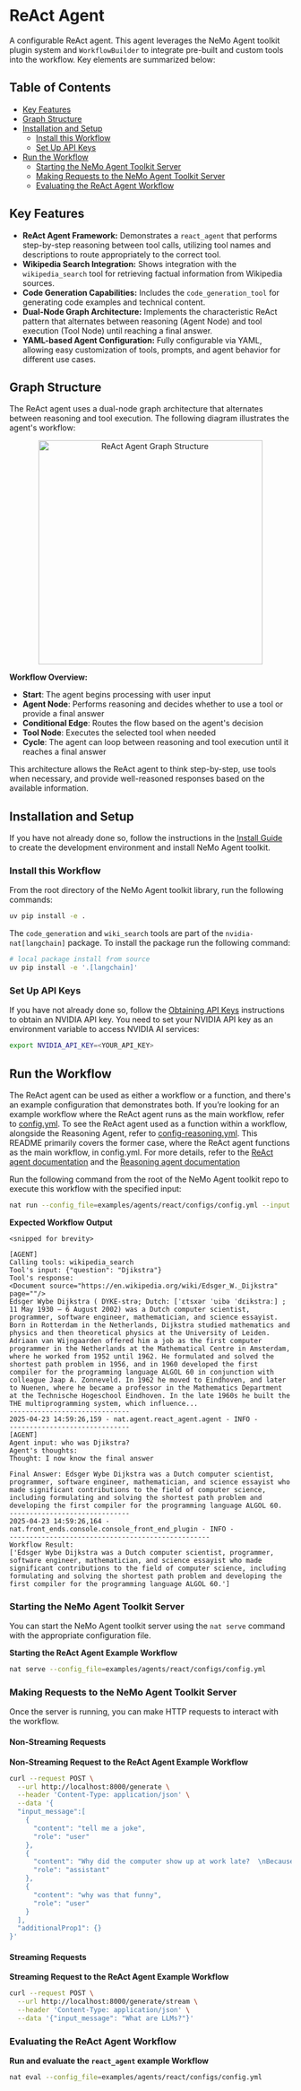 <!--
SPDX-FileCopyrightText: Copyright (c) 2025, NVIDIA CORPORATION & AFFILIATES. All rights reserved.
SPDX-License-Identifier: Apache-2.0

Licensed under the Apache License, Version 2.0 (the "License");
you may not use this file except in compliance with the License.
You may obtain a copy of the License at

http://www.apache.org/licenses/LICENSE-2.0

Unless required by applicable law or agreed to in writing, software
distributed under the License is distributed on an "AS IS" BASIS,
WITHOUT WARRANTIES OR CONDITIONS OF ANY KIND, either express or implied.
See the License for the specific language governing permissions and
limitations under the License.
-->

# ReAct Agent

A configurable ReAct agent. This agent leverages the NeMo Agent toolkit plugin system and `WorkflowBuilder` to integrate pre-built and custom tools into the workflow. Key elements are summarized below:

## Table of Contents

- [Key Features](#key-features)
- [Graph Structure](#graph-structure)
- [Installation and Setup](#installation-and-setup)
  - [Install this Workflow](#install-this-workflow)
  - [Set Up API Keys](#set-up-api-keys)
- [Run the Workflow](#run-the-workflow)
  - [Starting the NeMo Agent Toolkit Server](#starting-the-nemo-agent-toolkit-server)
  - [Making Requests to the NeMo Agent Toolkit Server](#making-requests-to-the-nemo-agent-toolkit-server)
  - [Evaluating the ReAct Agent Workflow](#evaluating-the-react-agent-workflow)

## Key Features

- **ReAct Agent Framework:** Demonstrates a `react_agent` that performs step-by-step reasoning between tool calls, utilizing tool names and descriptions to route appropriately to the correct tool.
- **Wikipedia Search Integration:** Shows integration with the `wikipedia_search` tool for retrieving factual information from Wikipedia sources.
- **Code Generation Capabilities:** Includes the `code_generation_tool` for generating code examples and technical content.
- **Dual-Node Graph Architecture:** Implements the characteristic ReAct pattern that alternates between reasoning (Agent Node) and tool execution (Tool Node) until reaching a final answer.
- **YAML-based Agent Configuration:** Fully configurable via YAML, allowing easy customization of tools, prompts, and agent behavior for different use cases.

## Graph Structure

The ReAct agent uses a dual-node graph architecture that alternates between reasoning and tool execution. The following diagram illustrates the agent's workflow:

<div align="center">
<img src="../../../docs/source/_static/dual_node_agent.png" alt="ReAct Agent Graph Structure" width="400" style="max-width: 100%; height: auto;">
</div>

**Workflow Overview:**
- **Start**: The agent begins processing with user input
- **Agent Node**: Performs reasoning and decides whether to use a tool or provide a final answer
- **Conditional Edge**: Routes the flow based on the agent's decision
- **Tool Node**: Executes the selected tool when needed
- **Cycle**: The agent can loop between reasoning and tool execution until it reaches a final answer

This architecture allows the ReAct agent to think step-by-step, use tools when necessary, and provide well-reasoned responses based on the available information.

## Installation and Setup

If you have not already done so, follow the instructions in the [Install Guide](../../../docs/source/quick-start/installing.md#install-from-source) to create the development environment and install NeMo Agent toolkit.

### Install this Workflow

From the root directory of the NeMo Agent toolkit library, run the following commands:

```bash
uv pip install -e .
```

The `code_generation` and `wiki_search` tools are part of the `nvidia-nat[langchain]` package.  To install the package run the following command:
```bash
# local package install from source
uv pip install -e '.[langchain]'
```

### Set Up API Keys
If you have not already done so, follow the [Obtaining API Keys](../../../docs/source/quick-start/installing.md#obtaining-api-keys) instructions to obtain an NVIDIA API key. You need to set your NVIDIA API key as an environment variable to access NVIDIA AI services:

```bash
export NVIDIA_API_KEY=<YOUR_API_KEY>
```

## Run the Workflow

The ReAct agent can be used as either a workflow or a function, and there's an example configuration that demonstrates both.
If you’re looking for an example workflow where the ReAct agent runs as the main workflow, refer to [config.yml](configs/config.yml).
To see the ReAct agent used as a function within a workflow, alongside the Reasoning Agent, refer to [config-reasoning.yml](configs/config-reasoning.yml).
This README primarily covers the former case, where the ReAct agent functions as the main workflow, in config.yml.
For more details, refer to the [ReAct agent documentation](../../../docs/source/workflows/about/react-agent.md) and the [Reasoning agent documentation](../../../docs/source/workflows/about/reasoning-agent.md)

Run the following command from the root of the NeMo Agent toolkit repo to execute this workflow with the specified input:

```bash
nat run --config_file=examples/agents/react/configs/config.yml --input "who was Djikstra?"
```

**Expected Workflow Output**
```console
<snipped for brevity>

[AGENT]
Calling tools: wikipedia_search
Tool's input: {"question": "Djikstra"}
Tool's response:
<Document source="https://en.wikipedia.org/wiki/Edsger_W._Dijkstra" page=""/>
Edsger Wybe Dijkstra ( DYKE-strə; Dutch: [ˈɛtsxər ˈʋibə ˈdɛikstraː] ; 11 May 1930 – 6 August 2002) was a Dutch computer scientist, programmer, software engineer, mathematician, and science essayist.
Born in Rotterdam in the Netherlands, Dijkstra studied mathematics and physics and then theoretical physics at the University of Leiden. Adriaan van Wijngaarden offered him a job as the first computer programmer in the Netherlands at the Mathematical Centre in Amsterdam, where he worked from 1952 until 1962. He formulated and solved the shortest path problem in 1956, and in 1960 developed the first compiler for the programming language ALGOL 60 in conjunction with colleague Jaap A. Zonneveld. In 1962 he moved to Eindhoven, and later to Nuenen, where he became a professor in the Mathematics Department at the Technische Hogeschool Eindhoven. In the late 1960s he built the THE multiprogramming system, which influence...
------------------------------
2025-04-23 14:59:26,159 - nat.agent.react_agent.agent - INFO -
------------------------------
[AGENT]
Agent input: who was Djikstra?
Agent's thoughts:
Thought: I now know the final answer

Final Answer: Edsger Wybe Dijkstra was a Dutch computer scientist, programmer, software engineer, mathematician, and science essayist who made significant contributions to the field of computer science, including formulating and solving the shortest path problem and developing the first compiler for the programming language ALGOL 60.
------------------------------
2025-04-23 14:59:26,164 - nat.front_ends.console.console_front_end_plugin - INFO -
--------------------------------------------------
Workflow Result:
['Edsger Wybe Dijkstra was a Dutch computer scientist, programmer, software engineer, mathematician, and science essayist who made significant contributions to the field of computer science, including formulating and solving the shortest path problem and developing the first compiler for the programming language ALGOL 60.']
```

### Starting the NeMo Agent Toolkit Server

You can start the NeMo Agent toolkit server using the `nat serve` command with the appropriate configuration file.

**Starting the ReAct Agent Example Workflow**

```bash
nat serve --config_file=examples/agents/react/configs/config.yml
```

### Making Requests to the NeMo Agent Toolkit Server

Once the server is running, you can make HTTP requests to interact with the workflow.

#### Non-Streaming Requests

**Non-Streaming Request to the ReAct Agent Example Workflow**

```bash
curl --request POST \
  --url http://localhost:8000/generate \
  --header 'Content-Type: application/json' \
  --data '{
  "input_message":[
    {
      "content": "tell me a joke",
      "role": "user"
    },
    {
      "content": "Why did the computer show up at work late?  \nBecause it had a hard drive!",
      "role": "assistant"
    },
    {
      "content": "why was that funny",
      "role": "user"
    }
  ],
  "additionalProp1": {}
}'
```

#### Streaming Requests

**Streaming Request to the ReAct Agent Example Workflow**

```bash
curl --request POST \
  --url http://localhost:8000/generate/stream \
  --header 'Content-Type: application/json' \
  --data '{"input_message": "What are LLMs?"}'
```

### Evaluating the ReAct Agent Workflow
**Run and evaluate the `react_agent` example Workflow**

```bash
nat eval --config_file=examples/agents/react/configs/config.yml
```
